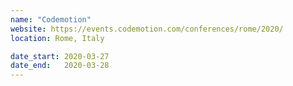 ```yaml
---
name: "Codemotion"
website: https://events.codemotion.com/conferences/rome/2020/
location: Rome, Italy

date_start: 2020-03-27
date_end:   2020-03-28
---
```

